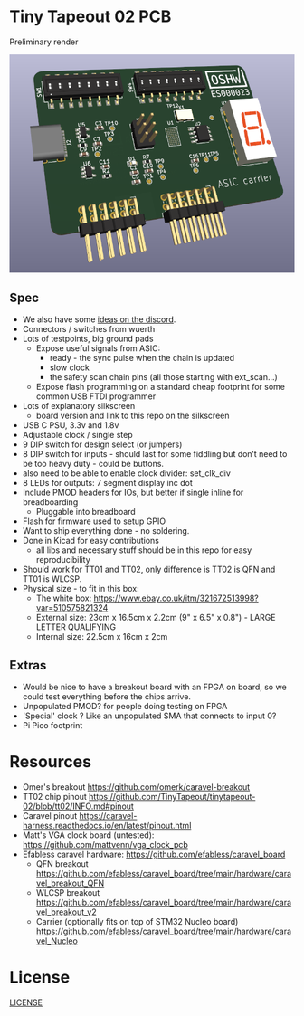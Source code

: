 # Tiny Tapeout 02 PCB

Preliminary render

![pcb](images/pcb.png)

## Spec

* We also have some [ideas on the discord](https://discord.com/channels/1009193568256135208/1011201396659474432).
* Connectors / switches from wuerth
* Lots of testpoints, big ground pads
    * Expose useful signals from ASIC:
        * ready - the sync pulse when the chain is updated
        * slow clock
        * the safety scan chain pins (all those starting with ext_scan...)
    * Expose flash programming on a standard cheap footprint for some common USB FTDI programmer
* Lots of explanatory silkscreen
    * board version and link to this repo on the silkscreen
* USB C PSU, 3.3v and 1.8v
* Adjustable clock / single step
* 9 DIP switch for design select (or jumpers)
* 8 DIP switch for inputs - should last for some fiddling but don’t need to be too heavy duty - could be buttons.
* also need to be able to enable clock divider: set_clk_div 
* 8 LEDs for outputs: 7 segment display inc dot
* Include PMOD headers for IOs, but better if single inline for breadboarding
    * Pluggable into breadboard 
* Flash for firmware used to setup GPIO
* Want to ship everything done - no soldering.
* Done in Kicad for easy contributions
    * all libs and necessary stuff should be in this repo for easy reproducibility
* Should work for TT01 and TT02, only difference is TT02 is QFN and TT01 is WLCSP.
* Physical size - to fit in this box:
    * The white box: https://www.ebay.co.uk/itm/321672513998?var=510575821324
    * External size: 23cm x 16.5cm x 2.2cm (9" x 6.5" x 0.8") - LARGE LETTER QUALIFYING
    * Internal size: 22.5cm x 16cm x 2cm

## Extras

* Would be nice to have a breakout board with an FPGA on board, so we could test everything before the chips arrive.
* Unpopulated PMOD? for people doing testing on FPGA
* 'Special' clock ? Like an unpopulated SMA that connects to input 0?
* Pi Pico footprint

# Resources

* Omer's breakout https://github.com/omerk/caravel-breakout
* TT02 chip pinout https://github.com/TinyTapeout/tinytapeout-02/blob/tt02/INFO.md#pinout
* Caravel pinout https://caravel-harness.readthedocs.io/en/latest/pinout.html
* Matt's VGA clock board (untested): https://github.com/mattvenn/vga_clock_pcb
* Efabless caravel hardware: https://github.com/efabless/caravel_board
    * QFN breakout https://github.com/efabless/caravel_board/tree/main/hardware/caravel_breakout_QFN
    * WLCSP breakout https://github.com/efabless/caravel_board/tree/main/hardware/caravel_breakout_v2
    * Carrier (optionally fits on top of STM32 Nucleo board) https://github.com/efabless/caravel_board/tree/main/hardware/caravel_Nucleo

# License

[LICENSE](LICENSE)
